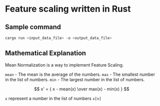 # Feature scaling written in Rust

## Sample command

```BASH
cargo run <input_data_file> -o <output_data_file>
```

## Mathematical Explanation

Mean Normalization is a way to implement Feature Scaling.

`mean` - The mean is the average of the numbers.
`max` - The smallest number in the list of numbers.
`min` - The largest number in the list of numbers.

$$
x' = { x - mean(x) \over max(x) - min(x) }
$$

`x` represent a number in the list of numbers `x[n]`
